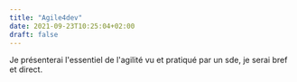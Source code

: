 ```yaml
---
title: "Agile4dev"
date: 2021-09-23T10:25:04+02:00
draft: false
---
```


Je présenterai l'essentiel de l'agilité vu et pratiqué par un sde, je serai bref et direct.




